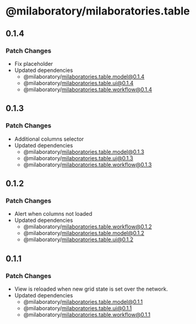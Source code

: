 # @milaboratory/milaboratories.table

## 0.1.4

### Patch Changes

- Fix placeholder
- Updated dependencies
  - @milaboratory/milaboratories.table.model@0.1.4
  - @milaboratory/milaboratories.table.ui@0.1.4
  - @milaboratory/milaboratories.table.workflow@0.1.4

## 0.1.3

### Patch Changes

- Additional columns selector
- Updated dependencies
  - @milaboratory/milaboratories.table.model@0.1.3
  - @milaboratory/milaboratories.table.ui@0.1.3
  - @milaboratory/milaboratories.table.workflow@0.1.3

## 0.1.2

### Patch Changes

- Alert when columns not loaded
- Updated dependencies
  - @milaboratory/milaboratories.table.workflow@0.1.2
  - @milaboratory/milaboratories.table.model@0.1.2
  - @milaboratory/milaboratories.table.ui@0.1.2

## 0.1.1

### Patch Changes

- View is reloaded when new grid state is set over the network.
- Updated dependencies
  - @milaboratory/milaboratories.table.model@0.1.1
  - @milaboratory/milaboratories.table.ui@0.1.1
  - @milaboratory/milaboratories.table.workflow@0.1.1
